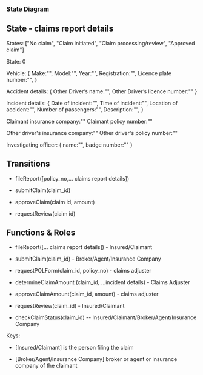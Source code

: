 ### State Diagram


## State - claims report details

States: ["No claim", "Claim initiated", "Claim processing/review", "Approved claim"]

State: 0

Vehicle: {
	Make:"", 
	Model:"",
	Year:"", 
	Registration:"",
	Licence plate number:"",
}

Accident details: {
	Other Driver’s name:"",
	Other Driver’s licence number:""
}

Incident details: {
	Date of incident:"", 
	Time of incident:"",
	Location of accident:"",
	Number of passengers:"",
	Description:"",
}

Claimant insurance company:""
Claimant policy number:""

Other driver's insurance company:""
Other driver's policy number:""

Investigating officer: {
	name:"",
	badge number:""
}

## Transitions

* fileReport([policy_no,... claims report details])

* submitClaim(claim_id)

* approveClaim(claim id, amount)

* requestReview(claim id)

## Functions & Roles 

* fileReport([... claims report details]) - Insured/Claimant

* submitClaim(claim_id) - Broker/Agent/Insurance Company

* requestPOLForm(claim_id, policy_no) - claims adjuster

* determineClaimAmount (claim_id, ...incident details) - Claims Adjuster

* approveClaimAmount(claim_id, amount) - claims adjuster

* requestReview(claim_id) - Insured/Claimant

* checkClaimStatus(claim_id) -- Insured/Claimant/Broker/Agent/Insurance Company

Keys:

- [Insured/Claimant] is the person filing the claim

- [Broker/Agent/Insurance Company] broker or agent or insurance company of the claimant

